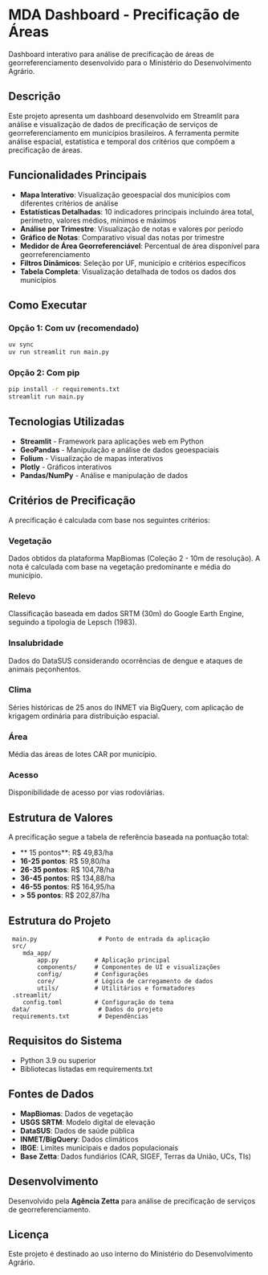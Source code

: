 ﻿# MDA Dashboard - Precificação de Áreas

Dashboard interativo para análise de precificação de áreas de georreferenciamento desenvolvido para o Ministério do Desenvolvimento Agrário.

## Descrição

Este projeto apresenta um dashboard desenvolvido em Streamlit para análise e visualização de dados de precificação de serviços de georreferenciamento em municípios brasileiros. A ferramenta permite análise espacial, estatística e temporal dos critérios que compõem a precificação de áreas.

## Funcionalidades Principais

- **Mapa Interativo**: Visualização geoespacial dos municípios com diferentes critérios de análise
- **Estatísticas Detalhadas**: 10 indicadores principais incluindo área total, perímetro, valores médios, mínimos e máximos
- **Análise por Trimestre**: Visualização de notas e valores por período
- **Gráfico de Notas**: Comparativo visual das notas por trimestre
- **Medidor de Área Georreferenciável**: Percentual de área disponível para georreferenciamento
- **Filtros Dinâmicos**: Seleção por UF, município e critérios específicos
- **Tabela Completa**: Visualização detalhada de todos os dados dos municípios

## Como Executar

### Opção 1: Com uv (recomendado)

```bash
uv sync
uv run streamlit run main.py
```

### Opção 2: Com pip

```bash
pip install -r requirements.txt
streamlit run main.py
```

## Tecnologias Utilizadas

- **Streamlit** - Framework para aplicações web em Python
- **GeoPandas** - Manipulação e análise de dados geoespaciais
- **Folium** - Visualização de mapas interativos
- **Plotly** - Gráficos interativos
- **Pandas/NumPy** - Análise e manipulação de dados

## Critérios de Precificação

A precificação é calculada com base nos seguintes critérios:

### Vegetação

Dados obtidos da plataforma MapBiomas (Coleção 2 - 10m de resolução). A nota é calculada com base na vegetação predominante e média do município.

### Relevo

Classificação baseada em dados SRTM (30m) do Google Earth Engine, seguindo a tipologia de Lepsch (1983).

### Insalubridade

Dados do DataSUS considerando ocorrências de dengue e ataques de animais peçonhentos.

### Clima

Séries históricas de 25 anos do INMET via BigQuery, com aplicação de krigagem ordinária para distribuição espacial.

### Área

Média das áreas de lotes CAR por município.

### Acesso

Disponibilidade de acesso por vias rodoviárias.

## Estrutura de Valores

A precificação segue a tabela de referência baseada na pontuação total:

- ** 15 pontos**: R$ 49,83/ha
- **16-25 pontos**: R$ 59,80/ha
- **26-35 pontos**: R$ 104,78/ha
- **36-45 pontos**: R$ 134,88/ha
- **46-55 pontos**: R$ 164,95/ha
- **> 55 pontos**: R$ 202,87/ha

## Estrutura do Projeto

```
 main.py                 # Ponto de entrada da aplicação
 src/
    mda_app/
        app.py          # Aplicação principal
        components/     # Componentes de UI e visualizações
        config/         # Configurações
        core/           # Lógica de carregamento de dados
        utils/          # Utilitários e formatadores
 .streamlit/
    config.toml         # Configuração do tema
 data/                   # Dados do projeto
 requirements.txt        # Dependências
```

## Requisitos do Sistema

- Python 3.9 ou superior
- Bibliotecas listadas em requirements.txt

## Fontes de Dados

- **MapBiomas**: Dados de vegetação
- **USGS SRTM**: Modelo digital de elevação
- **DataSUS**: Dados de saúde pública
- **INMET/BigQuery**: Dados climáticos
- **IBGE**: Limites municipais e dados populacionais
- **Base Zetta**: Dados fundiários (CAR, SIGEF, Terras da União, UCs, TIs)

## Desenvolvimento

Desenvolvido pela **Agência Zetta** para análise de precificação de serviços de georreferenciamento.

## Licença

Este projeto é destinado ao uso interno do Ministério do Desenvolvimento Agrário.
